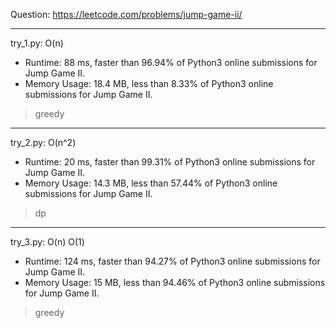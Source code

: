 Question: https://leetcode.com/problems/jump-game-ii/

---

try_1.py: O(n)
* Runtime: 88 ms, faster than 96.94% of Python3 online submissions for Jump Game II.
* Memory Usage: 18.4 MB, less than 8.33% of Python3 online submissions for Jump Game II.

> greedy

---

try_2.py: O(n^2)
* Runtime: 20 ms, faster than 99.31% of Python3 online submissions for Jump Game II.
* Memory Usage: 14.3 MB, less than 57.44% of Python3 online submissions for Jump Game II.

> dp

---

try_3.py: O(n) O(1)

* Runtime: 124 ms, faster than 94.27% of Python3 online submissions for Jump Game II.
* Memory Usage: 15 MB, less than 94.46% of Python3 online submissions for Jump Game II.

> greedy
